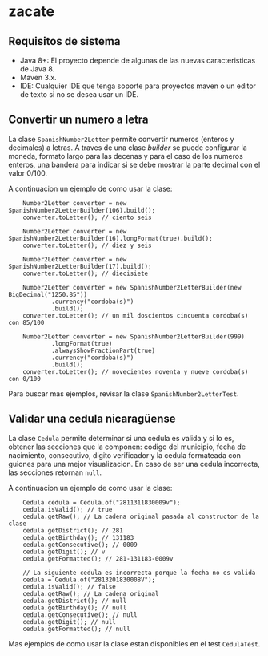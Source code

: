 # zacate


## Requisitos de sistema

* Java 8+: El proyecto depende de algunas de las nuevas caracteristicas de Java 8.
* Maven 3.x.
* IDE: Cualquier IDE que tenga soporte para proyectos maven o un editor de texto si no se desea usar un IDE.

## Convertir un numero a letra

La clase `SpanishNumber2Letter` permite convertir numeros (enteros y decimales) a letras. A traves de una clase *builder* se puede configurar
la moneda, formato largo para las decenas y para el caso de los numeros enteros, una bandera para indicar si se debe mostrar la parte decimal
con el valor 0/100.

A continuacion un ejemplo de como usar la clase:

        Number2Letter converter = new SpanishNumber2LetterBuilder(106).build();
        converter.toLetter(); // ciento seis

        Number2Letter converter = new SpanishNumber2LetterBuilder(16).longFormat(true).build();
        converter.toLetter(); // diez y seis

        Number2Letter converter = new SpanishNumber2LetterBuilder(17).build();
        converter.toLetter(); // diecisiete

        Number2Letter converter = new SpanishNumber2LetterBuilder(new BigDecimal("1250.85"))
                .currency("cordoba(s)")
                .build();
        converter.toLetter(); // un mil doscientos cincuenta cordoba(s) con 85/100

        Number2Letter converter = new SpanishNumber2LetterBuilder(999)
                .longFormat(true)
                .alwaysShowFractionPart(true)
                .currency("cordoba(s)")
                .build();
        converter.toLetter(); // novecientos noventa y nueve cordoba(s) con 0/100

Para buscar mas ejemplos, revisar la clase `SpanishNumber2LetterTest`.

## Validar una cedula nicarag&#252;ense

La clase `Cedula` permite determinar si una cedula es valida y si lo es, obtener las secciones que la componen: codigo del municipio, fecha de
nacimiento, consecutivo, digito verificador y la cedula formateada con guiones para una mejor visualizacion. En caso de ser una cedula incorrecta,
las secciones retornan `null`.

A continuacion un ejemplo de como usar la clase:

        Cedula cedula = Cedula.of("2811311830009v");
        cedula.isValid(); // true
        cedula.getRaw(); // La cadena original pasada al constructor de la clase
        cedula.getDistrict(); // 281
        cedula.getBirthday(); // 131183
        cedula.getConsecutive(); // 0009
        cedula.getDigit(); // v
        cedula.getFormatted(); // 281-131183-0009v

        // La siguiente cedula es incorrecta porque la fecha no es valida
        cedula = Cedula.of("2813201830008V");
        cedula.isValid(); // false
        cedula.getRaw(); // La cadena original
        cedula.getDistrict(); // null
        cedula.getBirthday(); // null
        cedula.getConsecutive(); // null
        cedula.getDigit(); // null
        cedula.getFormatted(); // null

Mas ejemplos de como usar la clase estan disponibles en el test `CedulaTest`.